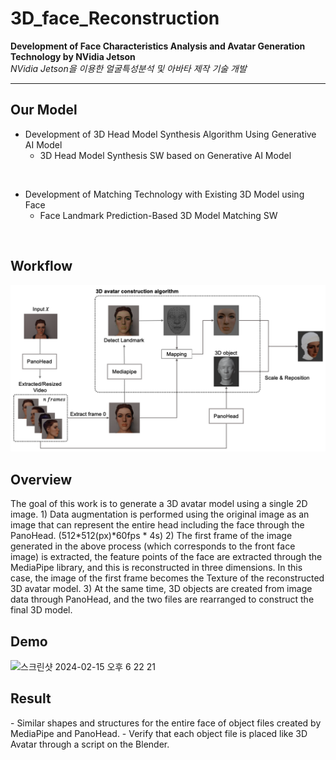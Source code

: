 # 3D_face_Reconstruction

**Development of Face Characteristics Analysis and Avatar Generation Technology by NVidia Jetson** <br>
_NVidia Jetson을 이용한 얼굴특성분석 및 아바타 제작 기술 개발_
***

<h2>Our Model</h2>

- Development of 3D Head Model Synthesis Algorithm Using Generative AI Model<br>
  - 3D Head Model Synthesis SW based on Generative AI Model <br>
<br>

- Development of Matching Technology with Existing 3D Model using Face<br>
  - Face Landmark Prediction-Based 3D Model Matching SW
 
<br>
<h2>Workflow</h2>

<img src="./assets/workflow.png"><br>

<h2>Overview</h2>
The goal of this work is to generate a 3D avatar model using a single 2D image.
1) Data augmentation is performed using the original image as an image that can represent the entire head including the face through the PanoHead. (512*512(px)*60fps * 4s)
2) The first frame of the image generated in the above process (which corresponds to the front face image) is extracted, the feature points of the face are extracted through the MediaPipe library, and this is reconstructed in three dimensions. In this case, the image of the first frame becomes the Texture of the reconstructed 3D avatar model.
3) At the same time, 3D objects are created from image data through PanoHead, and the two files are rearranged to construct the final 3D model.

<h2>Demo</h2>
<img width="729" alt="스크린샷 2024-02-15 오후 6 22 21" src="https://github.com/Media-4-Machine-Laboratory/3D_face_Reconstruction/assets/126739106/3f3998c3-604d-4dbb-9ff0-dc1e0b1b84d5"><br>

<h2>Result</h2>
- Similar shapes and structures for the entire face of object files created by MediaPipe and PanoHead.
- Verify that each object file is placed like 3D Avatar through a script on the Blender.

